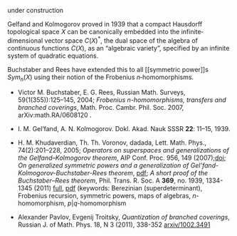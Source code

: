 under construction

Gelfand and Kolmogorov proved in 1939 that a compact Hausdorff topological space $X$ can be canonically embedded into the infinite‐dimensional vector space $C(X)^*$, the dual space of the algebra of continuous functions $C(X)$, as an “algebraic variety”, specified by an infinite system of quadratic equations.

Buchstaber and Rees have extended this to all [[symmetric power]]s $Sym_n(X)$ using their notion of the Frobenius $n$‐homomorphisms.

* Victor M. Buchstaber, E. G. Rees, Russian Math. Surveys, 59(1(355)):125–145, 2004; _Frobenius n-homomorphisms, transfers and branched coverings_, Math. Proc. Cambr. Phil. Soc. 2007, arXiv:math.RA/0608120 .

* I. M. Gel’fand, A. N. Kolmogorov. Dokl. Akad. Nauk SSSR __22__: 11–15, 1939.

* H. M. Khudaverdian, Th. Th. Voronov, dadada, Lett. Math. Phys., 74(2):201–228, 2005; _Operators on superspaces and generalizations of the Gelfand–Kolmogorov theorem_, AIP Conf. Proc. 956, 149 (2007);[doi](http://dx.doi.org/10.1063/1.2820962); _On generalized symmetric powers and a generalization of Gel'fand-Kolmogorov-Buchstaber-Rees theorem_, [pdf](http://www.google.com/url?q=http://www.maths.manchester.ac.uk/~khudian/Research/Papers/frobenius_umn_final.pdf&sa=U&ei=rad_UrywFaWM5ATu4oG4Cw&ved=0CB0QFjAB&sig2=sRw7x42Kw2A8LUUaqeZBQQ&usg=AFQjCNFuKJfikzpCopTwYioiogx_CXb3Hw); _A short proof of the Buchstaber–Rees theorem_,   Phil. Trans. R. Soc. A  __369__, no. 1939, 1334-1345 (2011) [full](http://rsta.royalsocietypublishing.org/content/369/1939/1334.full), [pdf](http://rsta.royalsocietypublishing.org/content/369/1939/1334.full.pdf+html) (keywords: Berezinian (superdeterminant), Frobenius recursion, symmetric powers, maps of algebras, $n$-homomorphism, $p|q$-homomorphism
* Alexander Pavlov, Evgenij Troitsky, _Quantization of branched coverings_, Russian J. of Math. Phys.  18, N 3 (2011), 338-352 [arxiv/1002.3491](http://arxiv.org/abs/1002.3491)